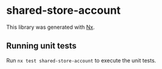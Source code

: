 # shared-store-account

This library was generated with [Nx](https://nx.dev).

## Running unit tests

Run `nx test shared-store-account` to execute the unit tests.
